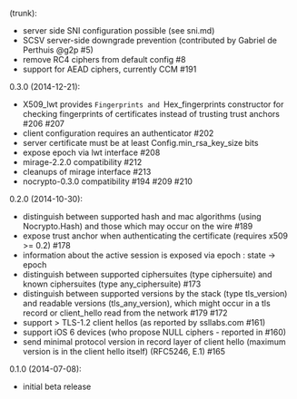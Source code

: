 (trunk):
* server side SNI configuration possible (see sni.md)
* SCSV server-side downgrade prevention (contributed by Gabriel de Perthuis @g2p #5)
* remove RC4 ciphers from default config #8
* support for AEAD ciphers, currently CCM #191

0.3.0 (2014-12-21):
* X509_lwt provides `Fingerprints and `Hex_fingerprints constructor for
  checking fingerprints of certificates instead of trusting trust
  anchors #206 #207
* client configuration requires an authenticator #202
* server certificate must be at least Config.min_rsa_key_size bits
* expose epoch via lwt interface #208
* mirage-2.2.0 compatibility #212
* cleanups of mirage interface #213
* nocrypto-0.3.0 compatibility #194 #209 #210

0.2.0 (2014-10-30):
* distinguish between supported hash and mac algorithms (using Nocrypto.Hash)
  and those which may occur on the wire #189
* expose trust anchor when authenticating the certificate (requires x509 >= 0.2) #178
* information about the active session is exposed via epoch : state -> epoch
* distinguish between supported ciphersuites (type ciphersuite) and
  known ciphersuites (type any_ciphersuite) #173
* distinguish between supported versions by the stack (type tls_version)
  and readable versions (tls_any_version), which might occur in a tls
  record or client_hello read from the network #179 #172
* support > TLS-1.2 client hellos (as reported by ssllabs.com #161)
* support iOS 6 devices (who propose NULL ciphers - reported in #160)
* send minimal protocol version in record layer of client hello
  (maximum version is in the client hello itself) (RFC5246, E.1) #165

0.1.0 (2014-07-08):
* initial beta release
